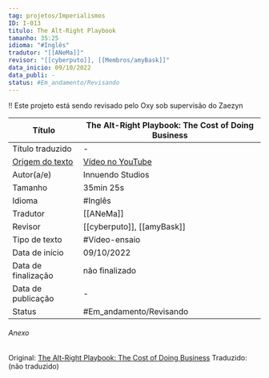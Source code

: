 ```yaml
---
tag: projetos/Imperialismos
ID: I-013
titulo: The Alt-Right Playbook
tamanho: 35:25
idioma: "#Inglês"
tradutor: "[[ANeMa]]"
revisor: "[[cyberputo]], [[Membros/amyBask]]"
data_inicio: 09/10/2022
data_publi: -
status: #Em_andamento/Revisando 
---
```

!! Este projeto está sendo revisado pelo Oxy sob supervisão do Zaezyn

| Título              |The Alt-Right Playbook: The Cost of Doing Business|
| ------------------- | ------------- |
| Título traduzido    |-|
| [Origem do texto](https://youtu.be/wCl33v5969M)|[Vídeo no YouTube](https://youtu.be/wCl33v5969M)|
| Autor(a/e)          |Innuendo Studios|
| Tamanho             |35min 25s|
| Idioma              | #Inglês|
| Tradutor            |[[ANeMa]]|
| Revisor             |[[cyberputo]], [[amyBask]]|
| Tipo de texto       | #Vídeo-ensaio |
| Data de início      |09/10/2022|
| Data de finalização |não finalizado|
| Data de publicação  |-|
|Status| #Em_andamento/Revisando |

###### Anexo
Original: [The Alt-Right Playbook: The Cost of Doing Business](https://youtu.be/wCl33v5969M)
Traduzido: (não traduzido)